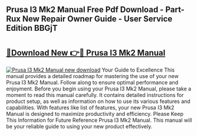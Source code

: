 ## Prusa I3 Mk2 Manual Free Pdf Download - Part-Rux New Repair Owner Guide - User Service Edition BBGjT

# <h2><a href="http://cf14373.oget.top/?id=Prusa+I3+Mk2+Manual">🔗Download New 👉🔴 Prusa I3 Mk2 Manual</a></h2>

[![Prusa I3 Mk2 Manual new download](https://i.imgur.com/5g1atiW.png)](http://cf14373.oget.top/?id=Prusa+I3+Mk2+Manual)
Your Guide to Excellence This manual provides a detailed roadmap for mastering the use of your new Prusa I3 Mk2 Manual. Follow along to ensure optimal performance and enjoyment. Before you begin using your Prusa I3 Mk2 Manual, please take a moment to read this manual carefully. It contains detailed instructions for product setup, as well as information on how to use its various features and capabilities. With features like list of features, your new Prusa I3 Mk2 Manual is designed to maximize productivity and efficiency. Please Keep This Information for Future Reference Prusa I3 Mk2 Manual. This manual will be your reliable guide to using your new product effectively.
